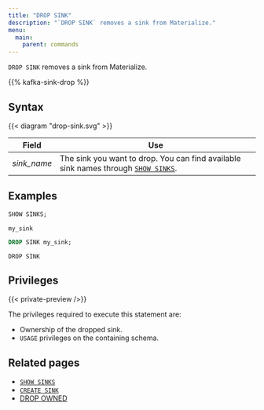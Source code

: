 ```yaml
---
title: "DROP SINK"
description: "`DROP SINK` removes a sink from Materialize."
menu:
  main:
    parent: commands
---
```


`DROP SINK` removes a sink from Materialize.

{{% kafka-sink-drop  %}}

## Syntax

{{< diagram "drop-sink.svg" >}}

Field | Use
------|-----
_sink&lowbar;name_ | The sink you want to drop. You can find available sink names through [`SHOW SINKS`](../show-sinks).

## Examples

```sql
SHOW SINKS;
```
```nofmt
my_sink
```
```sql
DROP SINK my_sink;
```
```nofmt
DROP SINK
```

## Privileges

{{< private-preview />}}

The privileges required to execute this statement are:

- Ownership of the dropped sink.
- `USAGE` privileges on the containing schema.

## Related pages

- [`SHOW SINKS`](../show-sinks)
- [`CREATE SINK`](../create-sink)
- [DROP OWNED](../drop-owned)
